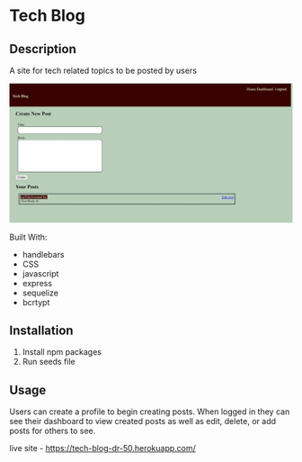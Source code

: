 # Tech Blog

## Description
A site for tech related topics to be posted by users

![screenshot](./public/images/dashboard.jpg)

Built With: 
* handlebars
* CSS
* javascript
* express
* sequelize
* bcrtypt

## Installation
1. Install npm packages
2. Run seeds file


## Usage
Users can create a profile to begin creating posts. When logged in they can see their dashboard to view created posts as well as edit, delete, or add posts for others to see. 

live site - 
https://tech-blog-dr-50.herokuapp.com/